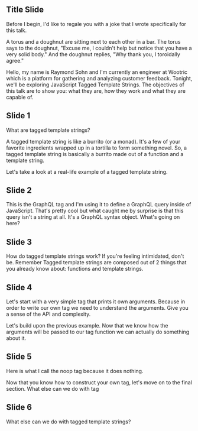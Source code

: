 ## Title Slide

Before I begin, I'd like to regale you with a joke that I wrote specifically
for this talk.

A torus and a doughnut are sitting next to each other in a bar. The torus says
to the doughnut, "Excuse me, I couldn't help but notice that you have a very
solid body." And the doughnut replies, "Why thank you, I toroidally agree."

Hello, my name is Raymond Sohn and I'm currently an engineer at Wootric which
is a platform for gathering and analyzing customer feedback. Tonight, we'll be
exploring JavaScript Tagged Template Strings. The objectives of this talk are to
show you: what they are, how they work and what they are capable of.

## Slide 1

What are tagged template strings?

A tagged template string is like a burrito (or a monad). It's a few of your
favorite ingredients wrapped up in a tortilla to form something novel. So, a
tagged template string is basically a burrito made out of a function and a
template string.

Let's take a look at a real-life example of a tagged template string.

## Slide 2

This is the GraphQL tag and I'm using it to define a GraphQL query inside of
JavaScript. That's pretty cool but what caught me by surprise is that this query
isn't a string at all. It's a GraphQL syntax object. What's going on here?

## Slide 3

How do tagged template strings work? If you're feeling intimidated, don't be.
Remember Tagged template strings are composed out of 2 things that you already
know about: functions and template strings.

## Slide 4

Let's start with a very simple tag that prints it own arguments. Because in
order to write our own tag we need to understand the arguments. Give you
a sense of the API and complexity.

Let's build upon the previous example. Now that we know how the arguments will
be passed to our tag function we can actually do something about it.

## Slide 5

Here is what I call the noop tag because it does nothing.

Now that you know how to construct your own tag, let's move on to the final
section. What else can we do with tag

## Slide 6

What else can we do with tagged template strings?
